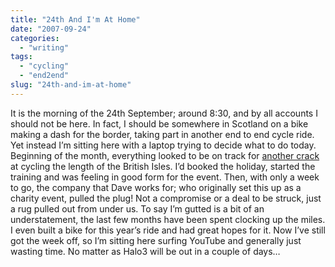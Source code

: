 ```yaml
---
title: "24th And I'm At Home"
date: "2007-09-24"
categories:
  - "writing"
tags:
  - "cycling"
  - "end2end"
slug: "24th-and-im-at-home"
---
```


It is the morning of the 24th September; around 8:30, and by all accounts I should not be here. In fact, I should be somewhere in Scotland on a bike making a dash for the border, taking part in another end to end cycle ride. Yet instead I’m sitting here with a laptop trying to decide what to do today. Beginning of the month, everything looked to be on track for [another crack](https://adamchamberlin.info/2007/07/end2end-redux) at cycling the length of the British Isles. I’d booked the holiday, started the training and was feeling in good form for the event. Then, with only a week to go, the company that Dave works for; who originally set this up as a charity event, pulled the plug! Not a compromise or a deal to be struck, just a rug pulled out from under us. To say I’m gutted is a bit of an understatement, the last few months have been spent clocking up the miles. I even built a bike for this year’s ride and had great hopes for it. Now I’ve still got the week off, so I’m sitting here surfing YouTube and generally just wasting time. No matter as Halo3 will be out in a couple of days…

